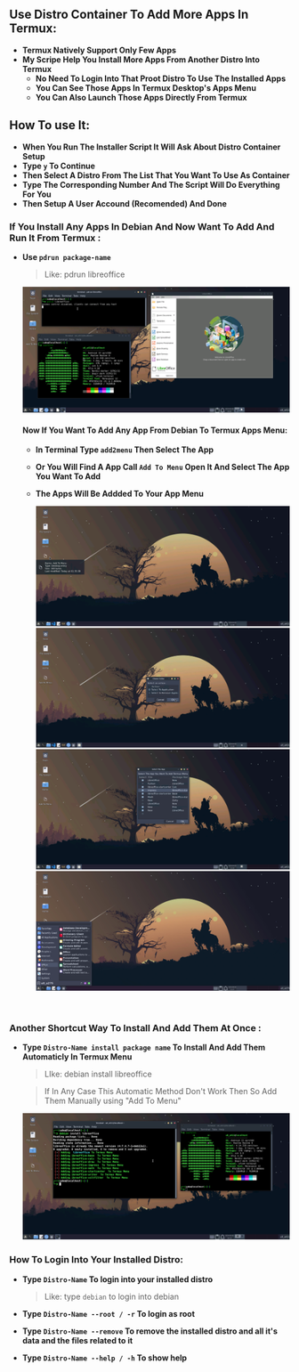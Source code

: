 ## Use Distro Container To Add More Apps In Termux:

- <b>Termux Natively Support Only Few Apps</b>
- <b>My Scripe Help You Install More Apps From Another Distro Into Termux</b>
  - <b>No Need To Login Into That Proot Distro To Use The Installed Apps</b>
  - <b>You Can See Those Apps In Termux Desktop's Apps Menu</b>
  - <b>You Can Also Launch Those Apps Directly From Termux</b>

## How To use It:

- <b>When You Run The Installer Script It Will Ask About Distro Container Setup</b>
- <b>Type `y` To Continue</b>
- <b>Then Select A Distro From The List That You Want To Use As Container</b>
- <b>Type The Corresponding Number And The Script Will Do Everything For You</b>
- <b>Then Setup A User Accound (Recomended) And Done</b>

### If You Install Any Apps In Debian And Now Want To Add And Run It From Termux :
- <b>Use `pdrun package-name`</b>

    >Like: pdrun libreoffice

    <center><img src="images/apps/container-pdrun-libreoffice.png"></center>

    #### Now If You Want To Add Any App From Debian To Termux Apps Menu:
  - <b>In Terminal Type `add2menu` Then Select The App</b>

  - <b>Or You Will Find A App Call `Add To Menu` Open It And Select The App You Want To Add</b>

  - <b>The Apps Will Be Addded To Your App Menu</b>

    <center><img src="images/add2menu-icon.png"></center>
    <center><img src="images/add2menu-option.png"></center>
    <center><img src="images/add2menu-main-window.png"></center>
    <center><img src="images/pd-appps.png"></center>
<br>

### Another Shortcut Way To Install And Add Them At Once :

- <b>Type `Distro-Name install package name` To Install And Add Them Automaticly In Termux Menu</b>
   > LIke: debian install libreoffice

   > If In Any Case This Automatic Method Don't Work Then So Add Them Manually using "Add To Menu"
   <center><img src="images/apps/container-install-libreoffice.png"></center>

### How To Login Into Your Installed Distro:

- <b>Type `Distro-Name` To login into your installed distro</b>

    >Like: type `debian` to login into debian
- <b>Type `Distro-Name --root / -r` To login as root</b>
- <b>Type `Distro-Name --remove` To remove the installed distro and all it's data and the files related to it</b>
- <b>Type `Distro-Name --help / -h` To show help</b>